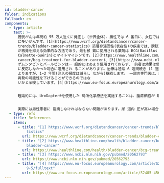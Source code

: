 ```yaml
---
id: bladder-cancer
folder: indications
fallback: en
components:
  - type: article
    text: >-
      膀胱がんは年間約 55 万人近くに発症し (世界全体)、男性では 6 番目に、女性では 17 番目
      に多いがんです。[1](https://www.wcrf.org/dietandcancer/cancer-
      trends/bladder-cancer-statistics) 筋層非浸潤性(表在性)の疾患では、膀胱内 注入
      が再発を抑える効果的な方法であり、最も頻 繁に使用される薬剤は BCG(Bacillus
      Calmette-Guérin)とマイトマイシンです。[2](https://www.healthline.com/health/bladder-
      cancer/bcg-treatment-for-bladder-cancer)、[3](https://www.ncbi.nlm.nih.gov/pubmed/20562793)
      ゲムシタビンとバールビシンは一 般的にはあまり使用されておらず、 前者は効果は低いですが、副作用が少なく、 後者は BCG
      に反応しなかった場合に適用され ることがあります。治療は通常 6 週間続き (1 週間に 1 回の注 入)、その後の維持療法は病理学的病期にも
      よりますが、1~2 年間(注入の頻度は減らし ながら)継続します。 一部の専門医は、経尿道的膀胱腫瘍 切除術後に 1 回の注入が
      再発の可能性を下げることができるのではな
      いかと示唆しています。[4](https://www.eu-focus.europeanurology.com/article/S2405-4569(18)30189-5/fulltext)


      理論的には、UroDapter®を使用した 局所化学療法を実施することは、腫瘍細胞が 新たに発生する可能性のある尿道にも薬剤が 影響を与えるので有益だと考えられます。 この適応症の認定には、さらなる臨床試験が必要 です。


      実際には男性患者に 指摘しなければならない問題があります。尿 道内 圧が高い場合、薬剤が精索に入り、生殖腺に も到達する可能性があります。化学療法薬の 生殖腺への影響やリスクを正確に認識 するためには、さらなる研究が必要とされています。一方、女性は解剖学的に異なり、同様の問題は発生しないので、UroDapter® を使用できます。
  - type: refs
    title: References
    items:
      - title: "[1] https://www.wcrf.org/dietandcancer/cancer-trends/bladder-cancer-sta\
          tistics"
        url: https://www.wcrf.org/dietandcancer/cancer-trends/bladder-cancer-statistics
      - title: "[2] https://www.healthline.com/health/bladder-cancer/bcg-treatment-for-\
          bladder-cancer"
        url: https://www.healthline.com/health/bladder-cancer/bcg-treatment-for-bladder-cancer
      - title: "[3] https://www.ncbi.nlm.nih.gov/pubmed/20562793"
        url: https://www.ncbi.nlm.nih.gov/pubmed/20562793
      - title: "[4] https://www.eu-focus.europeanurology.com/article/S2405-4569(18)3018\
          9-5/fulltext"
        url: https://www.eu-focus.europeanurology.com/article/S2405-4569(18)30189-5/fulltext
---
```

